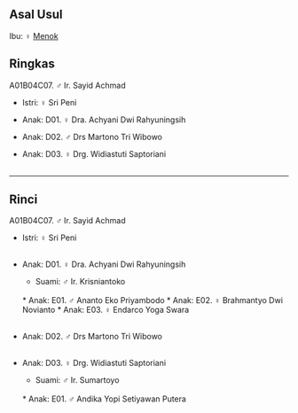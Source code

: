 ## Asal Usul

Ibu: ♀ [Menok][up] 

## Ringkas

A01B04C07. ♂ Ir. Sayid Achmad
	<br/>

*	Istri: ♀ Sri Peni
	<br/>

*	Anak: D01. ♀ Dra. Achyani Dwi Rahyuningsih
*	Anak: D02. ♂ Drs Martono Tri Wibowo
*	Anak: D03. ♀ Drg. Widiastuti Saptoriani
	<br/><br/>


-- -- --

## Rinci

A01B04C07. ♂ Ir. Sayid Achmad
	<br/>

*	Istri: ♀ Sri Peni
	<br/><br/>

*	Anak: D01. ♀ Dra. Achyani Dwi Rahyuningsih
	*	Suami: ♂ Ir. Krisniantoko
	<br/>
	*	Anak: E01. ♂ Ananto Eko Priyambodo
	*	Anak: E02. ♀ Brahmantyo Dwi Novianto
	*	Anak: E03. ♀ Endarco Yoga Swara
	<br/><br/>

*	Anak: D02. ♂ Drs Martono Tri Wibowo
	<br/><br/>

*	Anak: D03. ♀ Drg. Widiastuti Saptoriani
	*	Suami: ♂ Ir. Sumartoyo
	<br/>
	*	Anak: E01. ♂ Andika Yopi Setiyawan Putera
	<br/><br/>

[up]: https://github.com/epsi-rns/gitodipuro/blob/master/tree/A01/B04.md

